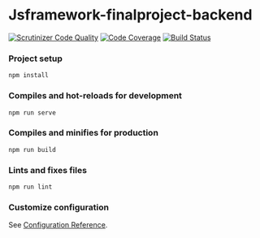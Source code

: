 # Jsframework-finalproject-backend

[![Scrutinizer Code Quality](https://scrutinizer-ci.com/g/ollebergkvist/jsframework-project-backend/badges/quality-score.png?b=main)](https://scrutinizer-ci.com/g/ollebergkvist/jsframework-project-backend/?branch=main)
[![Code Coverage](https://scrutinizer-ci.com/g/ollebergkvist/jsframework-project-backend/badges/coverage.png?b=main)](https://scrutinizer-ci.com/g/ollebergkvist/jsframework-project-backend/?branch=main)
[![Build Status](https://scrutinizer-ci.com/g/ollebergkvist/jsframework-project-backend/badges/build.png?b=main)](https://scrutinizer-ci.com/g/ollebergkvist/jsframework-project-backend/build-status/main)

### Project setup

```
npm install
```

### Compiles and hot-reloads for development

```
npm run serve
```

### Compiles and minifies for production

```
npm run build
```

### Lints and fixes files

```
npm run lint
```

### Customize configuration

See [Configuration Reference](https://cli.vuejs.org/config/).
